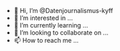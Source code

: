 - 👋 Hi, I’m @Datenjournalismus-kyff
- 👀 I’m interested in ...
- 🌱 I’m currently learning ...
- 💞️ I’m looking to collaborate on ...
- 📫 How to reach me ...

<!---
Datenjournalismus-kyff/Datenjournalismus-kyff is a ✨ special ✨ repository because its `README.md` (this file) appears on your GitHub profile.
You can click the Preview link to take a look at your changes.
--->
